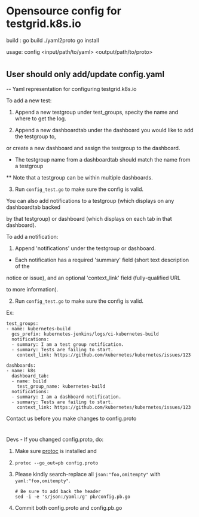 # Opensource config for testgrid.k8s.io

build :
  go build ./yaml2proto
  go install

usage:
config \<input/path/to/yaml\> \<output/path/to/proto\>

#
User should only add/update config.yaml
----------------------------------------------------------------------------------------
-- Yaml representation for configuring testgrid.k8s.io

To add a new test:

1. Append a new testgroup under test_groups, specity the name and where to get the log.

2. Append a new dashboardtab under the dashboard you would like to add the testgroup to,

  or create a new dashboard and assign the testgroup to the dashboard.

  * The testgroup name from a dashboardtab should match the name from a testgroup

  ** Note that a testgroup can be within multiple dashboards.

3. Run `config_test.go` to make sure the config is valid.

You can also add notifications to a testgroup (which displays on any dashboardtab backed

by that testgroup) or dashboard (which displays on each tab in that dashboard).

To add a notification:

1. Append 'notifications' under the testgroup or dashboard.

  * Each notification has a required 'summary' field (short text description of the

  notice or issue), and an optional 'context_link' field (fully-qualified URL

  to more information).

2. Run `config_test.go` to make sure the config is valid.

Ex:

```
test_groups:
- name: kubernetes-build
  gcs_prefix: kubernetes-jenkins/logs/ci-kubernetes-build
  notifications:
  - summary: I am a test group notification.
  - summary: Tests are failing to start.
    context_link: https://github.com/kubernetes/kubernetes/issues/123
```

```
dashboards:
- name: k8s
  dashboard_tab:
  - name: build
    test_group_name: kubernetes-build
  notifications:
  - summary: I am a dashboard notification.
  - summary: Tests are failing to start.
    context_link: https://github.com/kubernetes/kubernetes/issues/123
```


Contact us before you make changes to config.proto

#
Devs -
If you changed config.proto, do:

1. Make sure [protoc](https://github.com/golang/protobuf) is installed and

2. `protoc --go_out=pb config.proto`

3. Please kindly search-replace all `json:"foo,omitempty"` with `yaml:"foo,omitempty"`.

   ```
   # Be sure to add back the header
   sed -i -e 's/json:/yaml:/g' pb/config.pb.go
   ```

4. Commit both config.proto and config.pb.go

